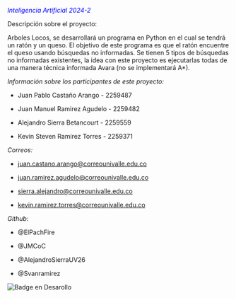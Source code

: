 <span style ="color:blue">_Inteligencia Artificial 2024-2_</span> 

Descripción sobre el proyecto:

Arboles Locos, se desarrollará un programa en Python en el cual se tendrá un ratón y un queso. El objetivo de este programa es que el ratón encuentre el queso usando búsquedas no informadas. Se tienen 5 tipos de búsquedas no informadas existentes, la idea con este proyecto es ejecutarlas todas de una manera técnica informada Avara (no se implementará A*).




_Información sobre los participantes de este proyecto:_

- Juan Pablo Castaño Arango - 2259487

- Juan Manuel Ramirez Agudelo - 2259482

- Alejandro Sierra Betancourt - 2259559

- Kevin Steven Ramirez Torres - 2259371

_Correos:_

- juan.castano.arango@correounivalle.edu.co

- juan.ramirez.agudelo@correounivalle.edu.co

- sierra.alejandro@correounivalle.edu.co

- kevin.ramirez.torres@correounivalle.edu.co

_Github:_

- @ElPachFire
  
- @JMCoC
  
- @AlejandroSierraUV26
  
- @Svanramirez

![Badge en Desarollo](https://img.shields.io/badge/STATUS-EN%20DESAROLLO-blue)

